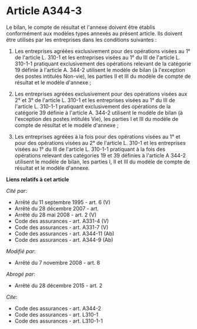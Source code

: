 # Article A344-3

Le bilan, le compte de résultat et l'annexe doivent être établis conformément aux modèles types annexés au présent article.
Ils doivent être utilisés par les entreprises dans les conditions suivantes : 

1. Les entreprises agréées exclusivement pour des opérations visées au 1° de l'article L. 310-1 et les entreprises visées au
1° du III de l'article L. 310-1-1 pratiquant exclusivement des opérations relevant de la catégorie 19 définie à l'article A.
344-2 utilisent le modèle de bilan (à l'exception des postes intitulés Non-vie), les parties II et III du modèle de compte de
résultat et le modèle d'annexe ; 

2. Les entreprises agréées exclusivement pour des opérations visées aux 2° et 3° de l'article L. 310-1 et les entreprises
visées au 1° du III de l'article L. 310-1-1 pratiquant exclusivement des opérations de la catégorie 39 définie à l'article A.
344-2 utilisent le modèle de bilan (à l'exception des postes intitulés Vie), les parties I et III du modèle de compte de
résultat et le modèle d'annexe ; 

3. Les entreprises agréées à la fois pour des opérations visées au 1° et pour des opérations visées au 2° de l'article L.
310-1 et les entreprises visées au 1° du III de l'article L. 310-1-1 pratiquant à la fois des opérations relevant des
catégories 19 et 39 définies à l'article A 344-2 utilisent le modèle de bilan, les parties I, II et III du modèle de compte
de résultat et le modèle d'annexe.

**Liens relatifs à cet article**

_Cité par_:

  - Arrêté du 11 septembre 1995 - art. 6 (V)
  - Arrêté du 28 décembre 2007 - art.
  - Arrêté du 28 mai 2008 - art. 2 (V)
  - Code des assurances - art. A331-4 (V)
  - Code des assurances - art. A331-7 (V)
  - Code des assurances - art. A344-11 (Ab)
  - Code des assurances - art. A344-9 (Ab)

_Modifié par_:

  - Arrêté du 7 novembre 2008 - art. 8

_Abrogé par_:

  - Arrêté du 28 décembre 2015 - art. 2

_Cite_:

  - Code des assurances - art. A344-2
  - Code des assurances - art. L310-1
  - Code des assurances - art. L310-1-1
